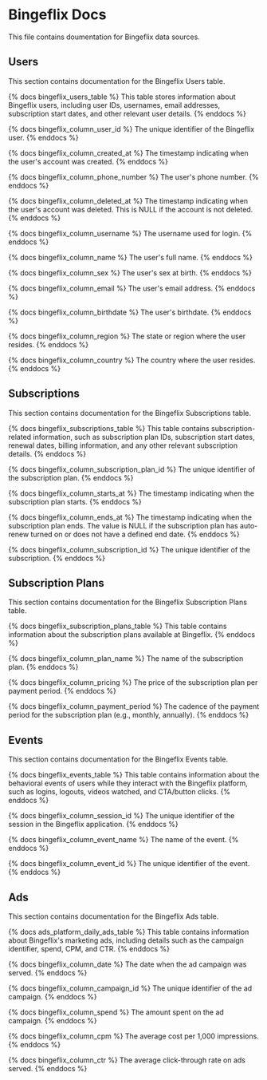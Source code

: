 # Bingeflix Docs
This file contains doumentation for Bingeflix data sources.

## Users
This section contains documentation for the Bingeflix Users table.

{% docs bingeflix_users_table %}
This table stores information about Bingeflix users, including user IDs, usernames, email addresses, subscription start dates, and other relevant user details.
{% enddocs %}

{% docs bingeflix_column_user_id %}
The unique identifier of the Bingeflix user.
{% enddocs %}

{% docs bingeflix_column_created_at %}
The timestamp indicating when the user's account was created.
{% enddocs %}

{% docs bingeflix_column_phone_number %}
The user's phone number.
{% enddocs %}

{% docs bingeflix_column_deleted_at %}
The timestamp indicating when the user's account was deleted. This is NULL if the account is not deleted.
{% enddocs %}

{% docs bingeflix_column_username %}
The username used for login.
{% enddocs %}

{% docs bingeflix_column_name %}
The user's full name.
{% enddocs %}

{% docs bingeflix_column_sex %}
The user's sex at birth.
{% enddocs %}

{% docs bingeflix_column_email %}
The user's email address.
{% enddocs %}

{% docs bingeflix_column_birthdate %}
The user's birthdate.
{% enddocs %}

{% docs bingeflix_column_region %}
The state or region where the user resides.
{% enddocs %}

{% docs bingeflix_column_country %}
The country where the user resides.
{% enddocs %}

## Subscriptions
This section contains documentation for the Bingeflix Subscriptions table.

{% docs bingeflix_subscriptions_table %}
This table contains subscription-related information, such as subscription plan IDs, subscription start dates, renewal dates, billing information, and any other relevant subscription details.
{% enddocs %}

{% docs bingeflix_column_subscription_plan_id %}
The unique identifier of the subscription plan.
{% enddocs %}

{% docs bingeflix_column_starts_at %}
The timestamp indicating when the subscription plan starts.
{% enddocs %}

{% docs bingeflix_column_ends_at %}
The timestamp indicating when the subscription plan ends. The value is NULL if the subscription plan has auto-renew turned on or does not have a defined end date.
{% enddocs %}

{% docs bingeflix_column_subscription_id %}
The unique identifier of the subscription.
{% enddocs %}

## Subscription Plans
This section contains documentation for the Bingeflix Subscription Plans table.

{% docs bingeflix_subscription_plans_table %}
This table contains information about the subscription plans available at Bingeflix.
{% enddocs %}

{% docs bingeflix_column_plan_name %}
The name of the subscription plan.
{% enddocs %}

{% docs bingeflix_column_pricing %}
The price of the subscription plan per payment period.
{% enddocs %}

{% docs bingeflix_column_payment_period %}
The cadence of the payment period for the subscription plan (e.g., monthly, annually).
{% enddocs %}

## Events
This section contains documentation for the Bingeflix Events table.

{% docs bingeflix_events_table %}
This table contains information about the behavioral events of users while they interact with the Bingeflix platform, such as logins, logouts, videos watched, and CTA/button clicks.
{% enddocs %}

{% docs bingeflix_column_session_id %}
The unique identifier of the session in the Bingeflix application.
{% enddocs %}

{% docs bingeflix_column_event_name %}
The name of the event.
{% enddocs %}

{% docs bingeflix_column_event_id %}
The unique identifier of the event.
{% enddocs %}

## Ads
This section contains documentation for the Bingeflix Ads table.

{% docs ads_platform_daily_ads_table %}
This table contains information about Bingeflix's marketing ads, including details such as the campaign identifier, spend, CPM, and CTR.
{% enddocs %}

{% docs bingeflix_column_date %}
The date when the ad campaign was served.
{% enddocs %}

{% docs bingeflix_column_campaign_id %}
The unique identifier of the ad campaign.
{% enddocs %}

{% docs bingeflix_column_spend %}
The amount spent on the ad campaign.
{% enddocs %}

{% docs bingeflix_column_cpm %}
The average cost per 1,000 impressions.
{% enddocs %}

{% docs bingeflix_column_ctr %}
The average click-through rate on ads served.
{% enddocs %}
